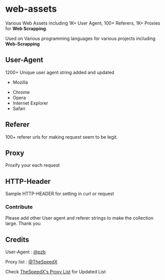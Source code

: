# web-assets
Various Web Assets including 1K+ User Agent, 100+ Referers, 1K+ Proxies for **Web Scrapping**.

Used on Various programming languages for various projects including **Web-Scrapping**
## User-Agent
1200+ Unique user agent string added and updated
 - Mozilla
<!--   - Android
   - iPhone
   - iPad
   - Window
   - Macintosh
   - Linux
   - others -->
 - Chrome
 - Opera
 - Internet Explorer
 - Safari
## Referer
100+ referer urls for making request seem to be legit.
## Proxy
Proxify your each request
## HTTP-Header
Sample HTTP-HEADER for setting in curl or request
### Contribute
Please add other User agent and referer strings to make the collection large.
Thank you

## Credits
User-Agent : [@pzb](https://gist.github.com/pzb/b4b6f57144aea7827ae4)

Proxy list : [@TheSpeedX](https://github.com/TheSpeedX/PROXY-List/)

Check [TheSpeedX's Proxy List](https://github.com/TheSpeedX/PROXY-List/) for Updated List
